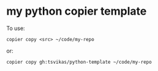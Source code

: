 # my python copier template

To use:
```
copier copy <src> ~/code/my-repo
```

or:
```
copier copy gh:tsvikas/python-template ~/code/my-repo
```

